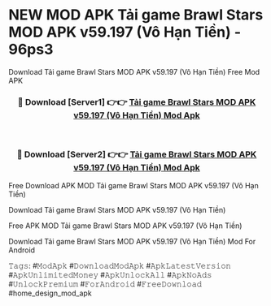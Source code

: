 # NEW MOD APK Tải game Brawl Stars MOD APK v59.197 (Vô Hạn Tiền) - 96ps3
Download Tải game Brawl Stars MOD APK v59.197 (Vô Hạn Tiền) Free Mod APK

<div align="center">
<h3>🔴 Download [Server1] 👉👉 <a href="https://apk-comot.site?title=Tải_game_Brawl_Stars_MOD_APK_v59.197_(Vô_Hạn_Tiền)">Tải game Brawl Stars MOD APK v59.197 (Vô Hạn Tiền) Mod Apk</a></h3><br>

<h3>🔴 Download [Server2] 👉👉 <a href="https://apk-comot.site?title=Tải_game_Brawl_Stars_MOD_APK_v59.197_(Vô_Hạn_Tiền)">Tải game Brawl Stars MOD APK v59.197 (Vô Hạn Tiền) Mod Apk</a></h3>
</div>


Free Download APK MOD Tải game Brawl Stars MOD APK v59.197 (Vô Hạn Tiền)

Download Tải game Brawl Stars MOD APK v59.197 (Vô Hạn Tiền) 

Free APK MOD Tải game Brawl Stars MOD APK v59.197 (Vô Hạn Tiền) 

Download Tải game Brawl Stars MOD APK v59.197 (Vô Hạn Tiền) Mod For Android

𝚃𝚊𝚐𝚜: #𝙼𝚘𝚍𝙰𝚙𝚔 #𝙳𝚘𝚠𝚗𝚕𝚘𝚊𝚍𝙼𝚘𝚍𝙰𝚙𝚔 #𝙰𝚙𝚔𝙻𝚊𝚝𝚎𝚜𝚝𝚅𝚎𝚛𝚜𝚒𝚘𝚗 #𝙰𝚙𝚔𝚄𝚗𝚕𝚒𝚖𝚒𝚝𝚎𝚍𝙼𝚘𝚗𝚎𝚢 #𝙰𝚙𝚔𝚄𝚗𝚕𝚘𝚌𝚔𝙰𝚕𝚕 #𝙰𝚙𝚔𝙽𝚘𝙰𝚍𝚜 #𝚄𝚗𝚕𝚘𝚌𝚔𝙿𝚛𝚎𝚖𝚒𝚞𝚖 #𝙵𝚘𝚛𝙰𝚗𝚍𝚛𝚘𝚒𝚍 #𝙵𝚛𝚎𝚎𝙳𝚘𝚠𝚗𝚕𝚘𝚊𝚍 #home_design_mod_apk